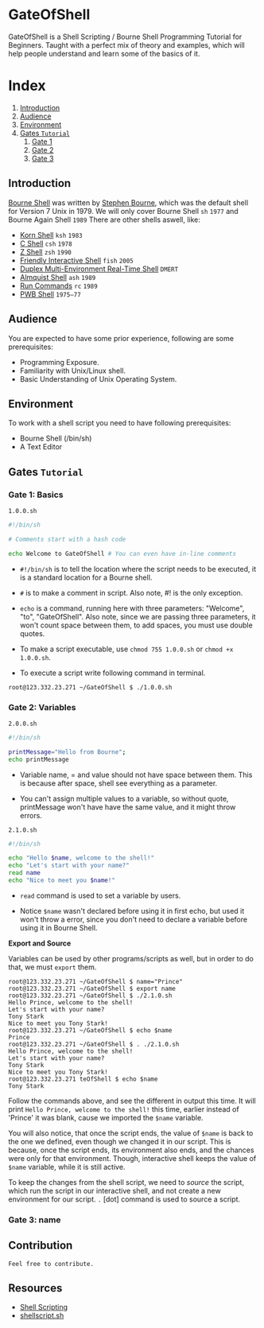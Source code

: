 # GateOfShell 

GateOfShell is a Shell Scripting / Bourne Shell Programming Tutorial for Beginners. Taught with a perfect mix of theory and examples, which will help people understand and learn some of the basics of it.

# Index

1. [Introduction](#introduction)
2. [Audience](#audience)
3. [Environment](#environment)
4. [Gates `Tutorial`](#gates-getting-started)
	1. [Gate 1](#gate-1-basics)
	2. [Gate 2]()
	3. [Gate 3]()


## Introduction

[Bourne Shell](https://en.wikipedia.org/wiki/Bourne_shell) was written by [Stephen Bourne](https://en.wikipedia.org/wiki/Stephen_R._Bourne), which was the default shell for Version 7 Unix in 1979. We will only cover Bourne Shell `sh` `1977` and Bourne Again Shell `1989` There are other shells aswell, like:

- [Korn Shell](https://en.wikipedia.org/wiki/KornShell) `ksh` `1983`
- [C Shell](https://en.wikipedia.org/wiki/C_shell) `csh` `1978`
- [Z Shell](https://en.wikipedia.org/wiki/Z_shell) `zsh` `1990`
- [Friendly Interactive Shell](https://en.wikipedia.org/wiki/Friendly_interactive_shell) `fish` `2005` 
- [Duplex Multi-Environment Real-Time Shell](https://en.wikipedia.org/wiki/Multi-Environment_Real-Time) `DMERT`
- [Almquist Shell](https://en.wikipedia.org/wiki/Almquist_shell) `ash` `1989`
- [Run Commands](https://en.wikipedia.org/wiki/Rc) `rc` `1989`
- [PWB Shell](https://en.wikipedia.org/wiki/PWB_shell) `1975–77`

## Audience 

You are expected to have some prior experience, following are some prerequisites: 

- Programming Exposure.
- Familiarity with Unix/Linux shell.
- Basic Understanding of Unix Operating System.

## Environment 

To work with a shell script you need to have following prerequisites:

- Bourne Shell (/bin/sh)
- A Text Editor 

## Gates `Tutorial`


### Gate 1: Basics

`1.0.0.sh`
```bash
#!/bin/sh

# Comments start with a hash code 

echo Welcome to GateOfShell # You can even have in-line comments 
```

- `#!/bin/sh` is to tell the location where the script needs to be executed, it is a standard location for a Bourne shell.

- `#` is to make a comment in script. Also note, #! is the only exception. 

- `echo` is a command, running here with three parameters: "Welcome", "to", "GateOfShell". Also note, since we are passing three parameters, it won't count space between them, to add spaces, you must use double quotes.

- To make a script executable, use `chmod 755 1.0.0.sh` or `chmod +x 1.0.0.sh`.

- To execute a script write following command in terminal. 

```console
root@123.332.23.271 ~/GateOfShell $ ./1.0.0.sh
```

### Gate 2: Variables

`2.0.0.sh`
```bash
#!/bin/sh

printMessage="Hello from Bourne";
echo printMessage
```

- Variable name, = and value should not have space between them. This is because after space, shell see everything as a parameter.

- You can't assign multiple values to a variable, so without quote, printMessage won't have have the same value, and it might throw errors.

`2.1.0.sh`
```bash
#!/bin/sh

echo "Hello $name, welcome to the shell!"
echo "Let's start with your name?"
read name
echo "Nice to meet you $name!"
```

- `read` command is used to set a variable by users.

- Notice `$name` wasn't declared before using it in first echo, but used it won't throw a error, since you don't need to declare a variable before using it in Bourne Shell.

**Export and Source** 

Variables can be used by other programs/scripts as well, but in order to do that, we must `export` them.

```console
root@123.332.23.271 ~/GateOfShell $ name="Prince"
root@123.332.23.271 ~/GateOfShell $ export name
root@123.332.23.271 ~/GateOfShell $ ./2.1.0.sh
Hello Prince, welcome to the shell!
Let's start with your name?
Tony Stark
Nice to meet you Tony Stark!
root@123.332.23.271 ~/GateOfShell $ echo $name
Prince
root@123.332.23.271 ~/GateOfShell $ . ./2.1.0.sh
Hello Prince, welcome to the shell!
Let's start with your name?
Tony Stark
Nice to meet you Tony Stark!
root@123.332.23.271 teOfShell $ echo $name
Tony Stark
```

Follow the commands above, and see the different in output this time. It will print `Hello Prince, welcome to the shell!` this time, earlier instead of 'Prince' it was blank, cause we imported the `$name` variable. 

You will also notice, that once the script ends, the value of `$name` is back to the one we defined, even though we changed it in our script. This is because, once the script ends, its environment also ends, and the chances were only for that environment. Though, interactive shell keeps the value of `$name` variable, while it is still active.

To keep the changes from the shell script, we need to *source* the script, which run the script in our interactive shell, and not create a new environment for our script. `.` [dot] command is used to source a script.



### Gate 3: name

## Contribution
    Feel free to contribute.

## Resources
- [Shell Scripting](https://en.wikipedia.org/wiki/Shell_script)
- [shellscript.sh](https://www.shellscript.sh/)